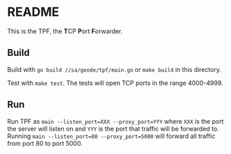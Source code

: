 # README

This is the TPF, the **T**CP **P**ort **F**orwarder.

## Build

Build with `go build //sa/geode/tpf/main.go` or `make build` in this directory.

Test with `make test`. The tests will open TCP ports in the range 4000-4999.

## Run

Run TPF as `main --listen_port=XXX --proxy_port=YYY` where `XXX` is the port the server
will listen on and `YYY` is the port that traffic will be forwarded to.
Running `main --listen_port=80 --proxy_port=5000` will forward all traffic from port 80
to port 5000.